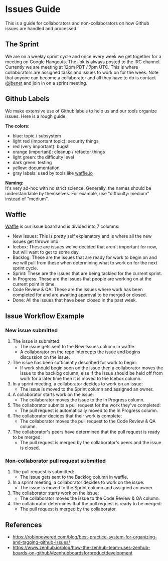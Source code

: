 Issues Guide
=============
This is a guide for collaborators and non-collaborators on how Github issues
are handled and processed. 

The Sprint
-----------
We are on a weekly sprint cycle and once every week we get together for a meeting
on Google Hangouts. The link is always
posted to the IRC channel. Currently we are meeting at 12pm PDT / 7pm UTC.
This is where collaborators are assigned tasks and issues to work on for the week.
Note that anyone can become a collaborator and all they have to do is contact
[@jbenet](https://github.com/jbenet) and join in on a sprint meeting.


Github Labels
--------------
We make extensive use of Github labels to help us and our tools organize issues.
Here is a rough guide.

__The colors:__  
* blue: topic / subsystem  
* light red (important topic): security things  
* red (very important): bugs!!  
* orange (important): cleanup / refactor things  
* light green: the difficulty level  
* dark green: testing  
* yellow: documentation  
* gray labels: used by tools like [waffle.io](https://waffle.io/ipfs/ipfs)  

__Naming:__  
It's very ad-hoc with no strict science. Generally, the names should be
understandable by themselves. For example, use "difficulty: medium" instead
of "medium".


Waffle
-------
[Waffle](https://waffle.io/ipfs/ipfs) is our issue board and is divided into 
7 columns:
* New Issues: This is pretty self explanatory and is where all the new issues
    get thrown into.
* Icebox: These are issues we've decided that aren't important for now, but
    will want to get to some day.
* Backlog: These are the issues that are ready for work to begin on and we 
    will pull from these when determining what to work on for 
    the next sprint cycle.
* Sprint: These are the issues that are being tackled for the current sprint.
* In Progress: These are the issues that people are working on at the current
    point in time.
* Code Review & QA: These are the issues where work has been completed for 
    and are awaiting approval to be merged or closed.
* Done: All the issues that have been closed in the past week.


Issue Workflow Example
-----------------------
### New issue submitted
1. The issue is submitted:
    * The issue gets sent to the New Issues column in waffle.
    * A collaborator on the repo intercepts the issue and begins discussion on
      the issue.
2. The issue has been sufficiently described for work to begin:
   * If work should begin soon on the issue then a collaborator moves the issue
     to the backlog column, else if the issue should be held off from work for
     a later time then it is moved to the Icebox column.
3. In a sprint meeting, a collaborator decides to work on an issue:
    * The issue is moved to the Sprint column and assigned an owner.
4. A collaborator starts work on the issue:
    * The collaborator moves the issue to the In Progress column.
5. The collaborator submits a pull request for the work they've completed:
    * The pull request is automatically moved to the In Progress column.
6. The collaborator decides that their work is complete:
    * The collaborator moves the pull request to the Code Review & QA column.
7. The collaborator's peers have determined that the pull request is ready to
    be merged:
    * The pull request is merged by the collaborator's peers and the issue is
      closed.

### Non-collaborator pull request submitted
1. The pull request is submitted:
    * The issue gets sent to the Backlog column in waffle.
2. In a sprint meeting, a collaborator decides to work on the issue:
    * The issue is moved to the Sprint column and assigned an owner.
3. The collaborator starts work on the issue:
    * The collaborator moves the issue to the Code Review & QA column.
4. The collaborator determines that the pull request is ready to be merged:
    * The pull request is merged by the collaborator.


References
-----------
* https://robinpowered.com/blog/best-practice-system-for-organizing-and-tagging-github-issues/
* https://www.zenhub.io/blog/how-the-zenhub-team-uses-zenhub-boards-on-github/#zenhubboardsforproductdevelopment
